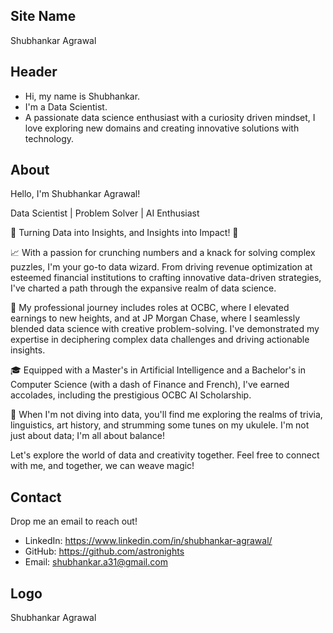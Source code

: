 ## Site Name
Shubhankar Agrawal

## Header
- Hi, my name is Shubhankar. 
- I'm a Data Scientist.
- A passionate data science enthusiast with a curiosity driven mindset, I love exploring new domains and creating innovative solutions with technology.

## About
Hello, I'm Shubhankar Agrawal!

Data Scientist | Problem Solver | AI Enthusiast

🌟 Turning Data into Insights, and Insights into Impact! 🌟

📈 With a passion for crunching numbers and a knack for solving complex puzzles, I'm your go-to data wizard. From driving revenue optimization at esteemed financial institutions to crafting innovative data-driven strategies, I've charted a path through the expansive realm of data science.

🚀 My professional journey includes roles at OCBC, where I elevated earnings to new heights, and at JP Morgan Chase, where I seamlessly blended data science with creative problem-solving. I've demonstrated my expertise in deciphering complex data challenges and driving actionable insights.

🎓 Equipped with a Master's in Artificial Intelligence and a Bachelor's in Computer Science (with a dash of Finance and French), I've earned accolades, including the prestigious OCBC AI Scholarship.

🤖 When I'm not diving into data, you'll find me exploring the realms of trivia, linguistics, art history, and strumming some tunes on my ukulele. I'm not just about data; I'm all about balance!

Let's explore the world of data and creativity together. Feel free to connect with me, and together, we can weave magic!

## Contact
Drop me an email to reach out!
- LinkedIn: https://www.linkedin.com/in/shubhankar-agrawal/
- GitHub: https://github.com/astronights
- Email: shubhankar.a31@gmail.com

## Logo
Shubhankar Agrawal